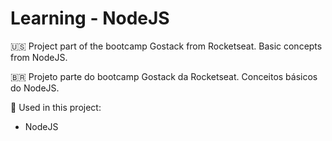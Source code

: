 # Learning - NodeJS

:us: Project part of the bootcamp Gostack from Rocketseat. Basic concepts from NodeJS.

:brazil: Projeto parte do bootcamp Gostack da Rocketseat. Conceitos básicos do NodeJS.

:toolbox: Used in this project:

- NodeJS
